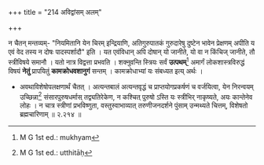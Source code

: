 +++
title = "214 अविद्वांसम् अलम्"

+++

न चैतन् मन्तव्यम्- "नियमितानि येन चिरम् इन्द्रियाणि, अतिगुरुपातकं गुरुदारेषु दुष्टेन भावेन प्रेक्षणम् अपीति य एवं वेद तस्य न दोषः पादस्पर्शादौ" इति । यत एवंविधान् अपि दोषान् यो जानीते, यो वा न किंचिज् जानीते, तौ स्त्रीविषये समानौ । यतो नात्र विद्वत्ता प्रभवति । शक्नुवन्ति स्त्रियः सर्वं **उत्पथम्**[^५३४] अमार्गं लोकशास्त्रविरुद्धं विषयं **नेतुं** प्रापयितुं **कामक्रोधवशानुगं** सन्तम् । कामक्रोधाभ्यां यः संबध्यत इत्य् अर्थः । 


[^५३४]:
     M G 1st ed.: mukhyam

- अवथाविशेषोपलक्षणार्थं चैतत् । अत्यन्तबालं अत्यन्तवृद्धं च प्राप्तयोगप्रकर्षणं च वर्जयित्वा, येन निरन्वयम् उच्छिन्ना[^५३५] संसारपुरुषधर्मास् तद्व्यतिरेकेण, न कश्चित् पुरुषो ऽस्ति यः स्त्रीभिर् नाकृष्यते, अयः कान्तेनेव लोहः । न चात्र स्त्रीणां प्रभविष्णुता, वस्तुस्वाभाव्यात् तरुणीजनदर्शने पुंसाम् उन्मथ्यते चित्तम्, विशेषतो ब्रह्मचारिणाम् ॥ २.२१४ ॥


[^५३५]:
     M G 1st ed.: utthitāḥ